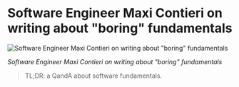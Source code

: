 # Software Engineer Maxi Contieri on writing about "boring" fundamentals

![Software Engineer Maxi Contieri on writing about "boring" fundamentals](Software%20Engineer%20Maxi%20Contieri%20on%20writing%20about%20boring%20fundamentals.gif)

*Software Engineer Maxi Contieri on writing about "boring" fundamentals*

> TL;DR: a QandA about software fundamentals.
